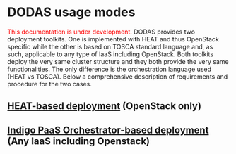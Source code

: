 
# DODAS usage modes
<span style="color:red"> This documentation is under development. </span>
DODAS provides two deployment toolkits. One is implemented with HEAT and thus OpenStack specific while the other is based on TOSCA standard language and, as such, applicable to any type of IaaS including OpenStack.
Both toolkits deploy the very same cluster structure and they both provide the very same functionalities. The only difference is the orchestration language used (HEAT vs TOSCA). Below a comprehensive description of requirements and procedure for the two cases.

## [HEAT-based deployment](HEAT.md) (OpenStack only)


## [Indigo PaaS Orchestrator-based deployment](IM.md) (Any IaaS including Openstack) 

